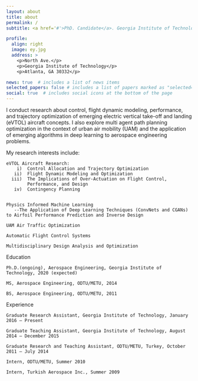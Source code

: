 ```yaml
---
layout: about
title: about
permalink: /
subtitle: <a href='#'>PhD. Candidate</a>. Georgia Institute of Technology, Atlanta, USA.

profile:
  align: right
  image: ey.jpg
  address: >
    <p>North Ave.</p>
    <p>Georgia Institute of Technology</p>
    <p>Atlanta, GA 30332</p>

news: true  # includes a list of news items
selected_papers: false # includes a list of papers marked as "selected={true}"
social: true  # includes social icons at the bottom of the page
---
```


I conduct research about control, flight dynamic modeling, performance, and trajectory optimization of emerging electric vertical take-off and landing (eVTOL) aircraft concepts. I also explore multi agent path planning optimization in the context of urban air mobility (UAM) and the application of emerging algorithms in deep learning to aerospace engineering problems. 


My research interests include:

    eVTOL Aircraft Research: 
        i)  Control Allocation and Trajectory Optimization 
       ii)  Flight Dynamic Modeling and Optimization
      iii)  The Implications of Over-Actuation on Flight Control, 
            Performance, and Design
       iv)  Contingency Planning 
       
       
    Physics Informed Machine Learning
       --The Application of Deep Learning Techniques (ConvNets and CGANs) to Airfoil Performance Prediction and Inverse Design
    
    UAM Air Traffic Optimization
    
    Automatic Flight Control Systems
    
    Multidisciplinary Design Analysis and Optimization


<!---I study the implications of new technologies such as electric propulsion and autonomy on the design of aircraft and on aviation markets. 

    Operations research and market studies for urban air mobility (UAM), on-demand mobility (ODM), and new modes of regional aviation

    Flight performance and sizing of electric aircraft

    Aerodynamics, performance, and design of distributed electric propulsion configurations

    Wind tunnel and flight tests of subscale CTOL, STOL, and VTOL aircraft


Brian German is the National Institute of Aerospace (NIA) Langley Associate Professor in the School of Aerospace Engineering at Georgia Tech. His research involves aircraft electric propulsion, autonomous flight, and the emerging aviation markets that these technologies enable. 

He specializes in configuration design of electric aircraft, aerodynamics of distributed propulsion, battery and hybrid electric propulsion modeling, operations research problems for innovative scheduled and on-demand air services, and aircraft operational economics modeling. His work focuses primarily on new types of electric regional aircraft and eVTOL aircraft for urban air mobility. 

Prof. German is a founding member and former Chair (2014-2016) of the AIAA Transformational Flight Program Committee, which was chartered to explore the opportunities of emerging aircraft electric propulsion and autonomy technologies, and he is a member of the AIAA Aircraft Electric Propulsion and Power Working Group. Prof. German is a former Fulbright student scholar and NDSEG Graduate Research Fellow, and he received the NSF CAREER award in 2012. He is an Associate Fellow of AIAA Education. --->

<p> Education </p>

    Ph.D.(ongoing), Aerospace Engineering, Georgia Institute of Technology, 2020 (expected)

    MS, Aerospace Engineering, ODTU/METU, 2014

    BS, Aerospace Engineering, ODTU/METU, 2011

<p> Experience </p>

    Graduate Research Assistant, Georgia Institute of Technology, January 2016 – Present

    Graduate Teaching Assistant, Georgia Institute of Technology, August 2014 – December 2015

    Graduate Research and Teaching Assistant, ODTU/METU, Turkey, October 2011 – July 2014

    Intern, ODTU/METU, Summer 2010

    Intern, Turkish Aerospace Inc., Summer 2009

 
 
<!---I am a Graduate Research Assistant Postdoctoral Fellow working in the School of Cybersecurity and Privacy at Georgia Tech under the supervision of Prof. Wenke Lee. Before joining Georgia Tech, I worked in Center for Cyber Security at New York University Abu Dhabi as a Research Engineer for two years. I currently hold a Ph.D. degree in Computer Science from Georgia Tech, an M.Sc. degree in Computer Engineering and two B.Sc. degrees in both Computer Engineering and Electrical & Electronics Engineering from TOBB University, Turkey. My research interests span a broad range of topics including deep learning, applied cryptography, security/privacy and forensics.

e^{i pi} + 1 = 0 --->




<!---LinkedIn Research Gate Resume 



<a href="https://scholar.google.com/citations?hl=en&user=1Ie3QuMAAAAJ">Google Scholar</a>   --->


